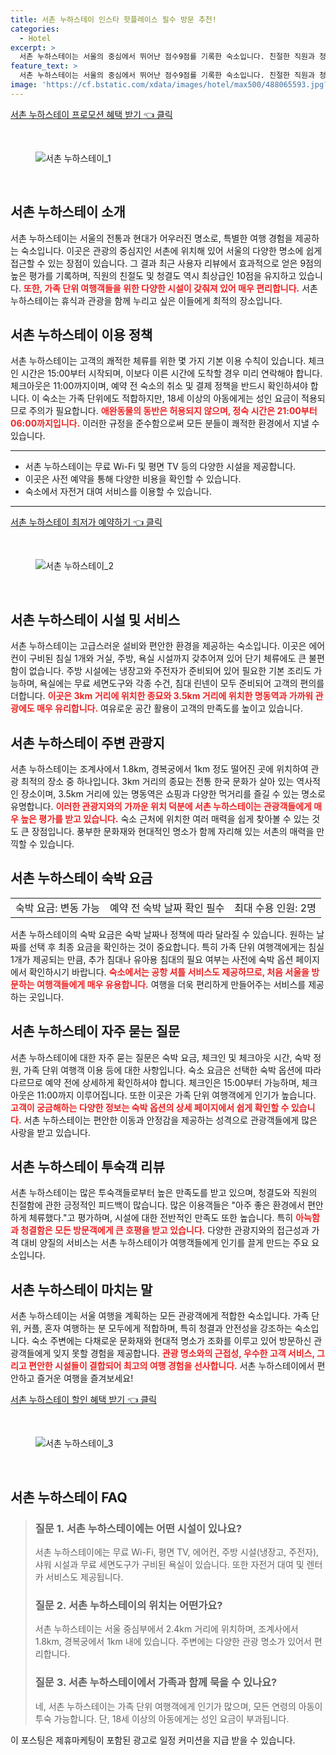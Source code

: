 ```yaml
---
title: 서촌 누하스테이 인스타 핫플레이스 필수 방문 추천!
categories:
  - Hotel
excerpt: >
  서촌 누하스테이는 서울의 중심에서 뛰어난 점수9점를 기록한 숙소입니다. 친절한 직원과 청결한 환경 완벽한 편안함을 자랑하며 가족 여행에도 이상적! 지금 예약하고 특별한 경험을 만끽하세요!
feature_text: >
  서촌 누하스테이는 서울의 중심에서 뛰어난 점수9점를 기록한 숙소입니다. 친절한 직원과 청결한 환경 완벽한 편안함을 자랑하며 가족 여행에도 이상적! 지금 예약하고 특별한 경험을 만끽하세요!
image: 'https://cf.bstatic.com/xdata/images/hotel/max500/488065593.jpg?k=b6c14b84e15f2fd8cee4a8f375b0cac224f5fe8aa24bd07d4689284756cfbf29&o=&hp=1'
---
```


<p><a class="modoo-button" href="https://tinyurl.com/29o9wap7" rel="nofollow noopener">서촌 누하스테이 프로모션 혜택 받기 👈 클릭</a></p><br/>
<figure class="image"><img alt="서촌 누하스테이_1" src="https://cf.bstatic.com/xdata/images/hotel/max1024x768/490159995.jpg?k=9b30455ba9a802ed4d50453d782c4d4939b0c4d6c254096a1ae1cc2d354f352f&amp;o=&amp;hp=1"/></figure><br/>

<h2 id="서촌_누하스테이_소개">서촌 누하스테이 소개</h2>
<p>서촌 누하스테이는 서울의 전통과 현대가 어우러진 명소로, 특별한 여행 경험을 제공하는 숙소입니다. 이곳은 관광의 중심지인 서촌에 위치해 있어 서울의 다양한 명소에 쉽게 접근할 수 있는 장점이 있습니다. 그 결과 최근 사용자 리뷰에서 효과적으로 얻은 9점의 높은 평가를 기록하며, 직원의 친절도 및 청결도 역시 최상급인 10점을 유지하고 있습니다. <b><span style="color: #ee2323;">또한, 가족 단위 여행객들을 위한 다양한 시설이 갖춰져 있어 매우 편리합니다.</span></b> 서촌 누하스테이는 휴식과 관광을 함께 누리고 싶은 이들에게 최적의 장소입니다.</p>
<h2 id="서촌_누하스테이_정책">서촌 누하스테이 이용 정책</h2>
<p>서촌 누하스테이는 고객의 쾌적한 체류를 위한 몇 가지 기본 이용 수칙이 있습니다. 체크인 시간은 15:00부터 시작되며, 이보다 이른 시간에 도착할 경우 미리 연락해야 합니다. 체크아웃은 11:00까지이며, 예약 전 숙소의 취소 및 결제 정책을 반드시 확인하셔야 합니다. 이 숙소는 가족 단위에도 적합하지만, 18세 이상의 아동에게는 성인 요금이 적용되므로 주의가 필요합니다. <b><span style="color: #ee2323;">애완동물의 동반은 허용되지 않으며, 정숙 시간은 21:00부터 06:00까지입니다.</span></b> 이러한 규정을 준수함으로써 모든 분들이 쾌적한 환경에서 지낼 수 있습니다.</p>
<hr/>
<ul>
<li>서촌 누하스테이는 무료 Wi-Fi 및 평면 TV 등의 다양한 시설을 제공합니다.</li>
<li>이곳은 사전 예약을 통해 다양한 비용을 확인할 수 있습니다.</li>
<li>숙소에서 자전거 대여 서비스를 이용할 수 있습니다.</li>
</ul>
<hr/>
<p><a class="modoo-button" href="https://tinyurl.com/29o9wap7" rel="nofollow noopener">서촌 누하스테이 최저가 예약하기 👈 클릭</a></p><br/>
<figure class="image"><img alt="서촌 누하스테이_2" src="https://cf.bstatic.com/xdata/images/hotel/max500/488065593.jpg?k=b6c14b84e15f2fd8cee4a8f375b0cac224f5fe8aa24bd07d4689284756cfbf29&amp;o=&amp;hp=1"/></figure><br/>
<h2 id="서촌_누하스테이_시설">서촌 누하스테이 시설 및 서비스</h2>
<p>서촌 누하스테이는 고급스러운 설비와 편안한 환경을 제공하는 숙소입니다. 이곳은 에어컨이 구비된 침실 1개와 거실, 주방, 욕실 시설까지 갖추어져 있어 단기 체류에도 큰 불편함이 없습니다. 주방 시설에는 냉장고와 주전자가 준비되어 있어 필요한 기본 조리도 가능하며, 욕실에는 무료 세면도구와 각종 수건, 침대 린넨이 모두 준비되어 고객의 편의를 더합니다. <b><span style="color: #ee2323;">이곳은 3km 거리에 위치한 종묘와 3.5km 거리에 위치한 명동역과 가까워 관광에도 매우 유리합니다.</span></b> 여유로운 공간 활용이 고객의 만족도를 높이고 있습니다.</p>
<h2 id="서촌_누하스테이_관광지">서촌 누하스테이 주변 관광지</h2>
<p>서촌 누하스테이는 조계사에서 1.8km, 경복궁에서 1km 정도 떨어진 곳에 위치하여 관광 최적의 장소 중 하나입니다. 3km 거리의 종묘는 전통 한국 문화가 살아 있는 역사적인 장소이며, 3.5km 거리에 있는 명동역은 쇼핑과 다양한 먹거리를 즐길 수 있는 명소로 유명합니다. <b><span style="color: #ee2323;">이러한 관광지와의 가까운 위치 덕분에 서촌 누하스테이는 관광객들에게 매우 높은 평가를 받고 있습니다.</span></b> 숙소 근처에 위치한 여러 매력을 쉽게 찾아볼 수 있는 것도 큰 장점입니다. 풍부한 문화재와 현대적인 명소가 함께 자리해 있는 서촌의 매력을 만끽할 수 있습니다.</p>
<h2 id="서촌_누하스테이_숙박_요금">서촌 누하스테이 숙박 요금</h2>
<table>
<tr>
<td>숙박 요금: 변동 가능</td>
<td>예약 전 숙박 날짜 확인 필수</td>
<td>최대 수용 인원: 2명</td>
</tr>
</table>
<p>서촌 누하스테이의 숙박 요금은 숙박 날짜나 정책에 따라 달라질 수 있습니다. 원하는 날짜를 선택 후 최종 요금을 확인하는 것이 중요합니다. 특히 가족 단위 여행객에게는 침실 1개가 제공되는 만큼, 추가 침대나 유아용 침대의 필요 여부는 사전에 숙박 옵션 페이지에서 확인하시기 바랍니다. <b><span style="color: #ee2323;">숙소에서는 공항 셔틀 서비스도 제공하므로, 처음 서울을 방문하는 여행객들에게 매우 유용합니다.</span></b> 여행을 더욱 편리하게 만들어주는 서비스를 제공하는 곳입니다.</p>
<h2 id="서촌_누하스테이_QA">서촌 누하스테이 자주 묻는 질문</h2>
<p>서촌 누하스테이에 대한 자주 묻는 질문은 숙박 요금, 체크인 및 체크아웃 시간, 숙박 정원, 가족 단위 여행객 이용 등에 대한 사항입니다. 숙소 요금은 선택한 숙박 옵션에 따라 다르므로 예약 전에 상세하게 확인하셔야 합니다. 체크인은 15:00부터 가능하며, 체크아웃은 11:00까지 이루어집니다. 또한 이곳은 가족 단위 여행객에게 인기가 높습니다. <b><span style="color: #ee2323;">고객이 궁금해하는 다양한 정보는 숙박 옵션의 상세 페이지에서 쉽게 확인할 수 있습니다.</span></b> 서촌 누하스테이는 편안한 이동과 안정감을 제공하는 성격으로 관광객들에게 많은 사랑을 받고 있습니다.</p>
<h2 id="서촌_누하스테이_투숙객_리뷰">서촌 누하스테이 투숙객 리뷰</h2>
<p>서촌 누하스테이는 많은 투숙객들로부터 높은 만족도를 받고 있으며, 청결도와 직원의 친절함에 관한 긍정적인 피드백이 많습니다. 많은 이용객들은 "아주 좋은 환경에서 편안하게 체류했다."고 평가하며, 시설에 대한 전반적인 만족도 또한 높습니다. 특히 <b><span style="color: #ee2323;">아늑함과 청결함은 모든 방문객에게 큰 호평을 받고 있습니다.</span></b> 다양한 관광지와의 접근성과 가격 대비 양질의 서비스는 서촌 누하스테이가 여행객들에게 인기를 끌게 만드는 주요 요소입니다.</p>
<h2 id="서촌_누하스테이_마치는_말">서촌 누하스테이 마치는 말</h2>
<p>서촌 누하스테이는 서울 여행을 계획하는 모든 관광객에게 적합한 숙소입니다. 가족 단위, 커플, 혼자 여행하는 분 모두에게 적합하며, 특히 청결과 안전성을 강조하는 숙소입니다. 숙소 주변에는 다채로운 문화재와 현대적 명소가 조화를 이루고 있어 방문하신 관광객들에게 잊지 못할 경험을 제공합니다. <b><span style="color: #ee2323;">관광 명소와의 근접성, 우수한 고객 서비스, 그리고 편안한 시설들이 결합되어 최고의 여행 경험을 선사합니다.</span></b> 서촌 누하스테이에서 편안하고 즐거운 여행을 즐겨보세요!</p>

<p><a class="modoo-button" href="https://tinyurl.com/29o9wap7" rel="nofollow noopener">서촌 누하스테이 할인 혜택 받기 👈 클릭</a></p><br>

<figure class="image"><img src="https://cf.bstatic.com/xdata/images/hotel/max500/488065470.jpg?k=682cc8397cdf0e8294b4a75455080938c25fd5e04f39126080cf29ed19b3240f&o=&hp=1" alt="서촌 누하스테이_3"></figure><br>
<h2 id="서촌 누하스테이_FAQ">서촌 누하스테이 FAQ</h2>
<div itemscope="" itemtype="https://schema.org/FAQPage"> 
<blockquote> 
<div itemscope="" itemprop="mainEntity" itemtype="https://schema.org/Question"> 
<h3 id="질문_1" itemprop="name">질문 1. 서촌 누하스테이에는 어떤 시설이 있나요?</h3> 
<div itemscope="" itemprop="acceptedAnswer" itemtype="https://schema.org/Answer"> 
<span itemprop="text"> 
<p>서촌 누하스테이에는 무료 Wi-Fi, 평면 TV, 에어컨, 주방 시설(냉장고, 주전자), 샤워 시설과 무료 세면도구가 구비된 욕실이 있습니다. 또한 자전거 대여 및 렌터카 서비스도 제공됩니다.</p> 
</span> 
</div> 
</div> 

<div itemscope="" itemprop="mainEntity" itemtype="https://schema.org/Question"> 
<h3 id="질문_2" itemprop="name">질문 2. 서촌 누하스테이의 위치는 어떤가요?</h3> 
<div itemscope="" itemprop="acceptedAnswer" itemtype="https://schema.org/Answer"> 
<span itemprop="text"> 
<p>서촌 누하스테이는 서울 중심부에서 2.4km 거리에 위치하며, 조계사에서 1.8km, 경복궁에서 1km 내에 있습니다. 주변에는 다양한 관광 명소가 있어서 편리합니다.</p> 
</span> 
</div> 
</div> 

<div itemscope="" itemprop="mainEntity" itemtype="https://schema.org/Question"> 
<h3 id="질문_3" itemprop="name">질문 3. 서촌 누하스테이에서 가족과 함께 묵을 수 있나요?</h3> 
<div itemscope="" itemprop="acceptedAnswer" itemtype="https://schema.org/Answer"> 
<span itemprop="text"> 
<p>네, 서촌 누하스테이는 가족 단위 여행객에게 인기가 많으며, 모든 연령의 아동이 투숙 가능합니다. 단, 18세 이상의 아동에게는 성인 요금이 부과됩니다.</p> 
</span> 
</div> 
</div> 
</blockquote> 
</div><p>이 포스팅은 제휴마케팅이 포함된 광고로 일정 커미션을 지급 받을 수 있습니다.</p>

